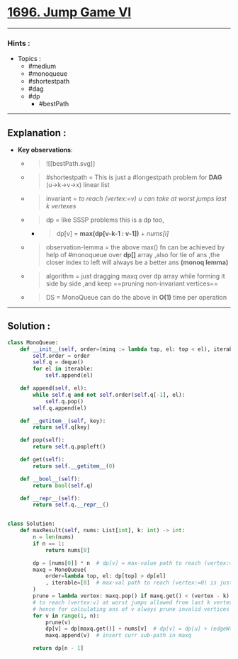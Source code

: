 # [1696. Jump Game VI](https://leetcode.com/problems/jump-game-vi/)

---

### Hints :

-   Topics :
    -   #medium
    -   #monoqueue
    -   #shortestpath
    -   #dag
    -   #dp
        -   #bestPath

---

## Explanation :

-   **Key observations**:
    -   > ![[bestPath.svg]]

    -   > #shortestpath  = This is just a #longestpath problem for **DAG** (u->k->v->x) linear list

    -   > invariant = _to reach (vertex:=v) u can take at worst jumps last k vertexes_

    -   > dp = like SSSP problems this is a dp too,

        -   > dp[v] = **max(dp[v-k-1 : v-1])** + _nums[i]_

    -   > observation-lemma = the above max() fn can be achieved by help of #monoqueue over **dp[]** array ,also for tie of ans ,the closer index to left will always be a better ans **(monoq lemma)**

    -   > algorithm = just dragging maxq over dp array while forming it side by side ,and keep ==pruning non-invariant vertices==

    -   > DS = MonoQueue can do the above in **O(1)** time per operation

---

## Solution :

```python
class MonoQueue:
    def __init__(self, order=(minq := lambda top, el: top < el), iterable=()):
        self.order = order
        self.q = deque()
        for el in iterable:
            self.append(el)

    def append(self, el):
        while self.q and not self.order(self.q[-1], el):
            self.q.pop()
        self.q.append(el)

    def __getitem__(self, key):
        return self.q[key]

    def pop(self):
        return self.q.popleft()

    def get(self):
        return self.__getitem__(0)

    def __bool__(self):
        return bool(self.q)

    def __repr__(self):
        return self.q.__repr__()


class Solution:
    def maxResult(self, nums: List[int], k: int) -> int:
        n = len(nums)
        if n == 1:
            return nums[0]

        dp = [nums[0]] * n  # dp[v] = max-value path to reach (vertex:=v)
        maxq = MonoQueue(
            order=lambda top, el: dp[top] > dp[el]
            , iterable=[0]  # max-val path to reach (vertex:=0) is just nums[0]
        )
        prune = lambda vertex: maxq.pop() if maxq.get() < (vertex - k) else 0
        # to reach (vertex:v) at worst jumps allowed from last k vertexes
        # hence for calculating ans of v always prune invalid vertices
        for v in range(1, n):
            prune(v)
            dp[v] = dp[maxq.get()] + nums[v]  # dp[v] = dp[u] + (edgeWt:=nums[v])
            maxq.append(v)  # insert curr sub-path in maxq

        return dp[n - 1]
```
